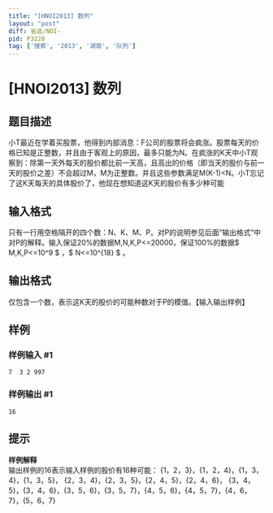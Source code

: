 ```yaml
---
title: "[HNOI2013] 数列"
layout: "post"
diff: 省选/NOI-
pid: P3228
tag: ['搜索', '2013', '湖南', '队列']
---
```

# [HNOI2013] 数列
## 题目描述

小T最近在学着买股票，他得到内部消息：F公司的股票将会疯涨。股票每天的价格已知是正整数，并且由于客观上的原因，最多只能为N。在疯涨的K天中小T观察到：除第一天外每天的股价都比前一天高，且高出的价格（即当天的股价与前一天的股价之差）不会超过M，M为正整数。并且这些参数满足M(K-1)<N。小T忘记了这K天每天的具体股价了，他现在想知道这K天的股价有多少种可能

## 输入格式

只有一行用空格隔开的四个数：N、K、M、P。对P的说明参见后面”输出格式“中对P的解释。输入保证20%的数据M,N,K,P<=20000，保证100%的数据$ M,K,P<=10^9 $ ，$ N<=10^{18} $ 。

## 输出格式

仅包含一个数，表示这K天的股价的可能种数对于P的模值。【输入输出样例】

## 样例

### 样例输入 #1
```
7  3 2 997
```
### 样例输出 #1
```
16

```
## 提示

**样例解释**   
输出样例的16表示输入样例的股价有16种可能：
{1，2，3}，{1，2，4}，{1，3，4}，{1，3，5}， {2，3，4}，{2，3，5}，{2，4，5}，{2，4，6}， {3，4，5}，{3，4，6}，{3，5，6}，{3，5，7}，{4，5，6}，{4，5，7}，{4，6，7}，{5，6，7}
